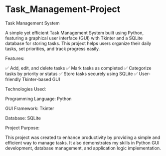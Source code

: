 # Task_Management-Project
Task Management System

A simple yet efficient Task Management System built using Python, featuring a graphical user interface (GUI) with Tkinter and a SQLite database for storing tasks. This project helps users organize their daily tasks, set priorities, and track progress easily.

Features:

✅ Add, edit, and delete tasks
✅ Mark tasks as completed
✅ Categorize tasks by priority or status
✅ Store tasks securely using SQLite
✅ User-friendly Tkinter-based GUI

Technologies Used:

Programming Language: Python

GUI Framework: Tkinter

Database: SQLite

Project Purpose:

This project was created to enhance productivity by providing a simple and efficient way to manage tasks. It also demonstrates my skills in Python GUI development, database management, and application logic implementation.
